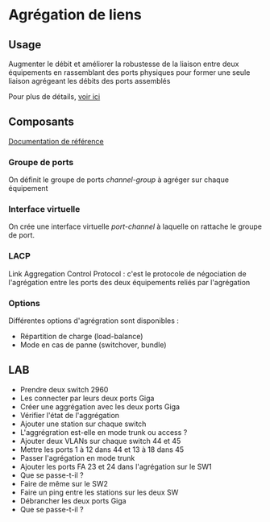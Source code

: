 # Agrégation de liens

## Usage

Augmenter le débit et améliorer la robustesse de la liaison entre deux équipements en rassemblant des ports physiques pour former une seule liaison agrégeant les débits des ports assemblés

Pour plus de détails, [voir ici](https://en.wikipedia.org/wiki/Link_aggregation)

## Composants

[Documentation de référence](https://www.cisco.com/c/en/us/td/docs/optical/cpt/r9_3/command/reference/cpt93_cr/cpt93_cr_chapter_01000.html)

### Groupe de ports

On définit le groupe de ports *channel-group* à agréger sur chaque équipement 

### Interface virtuelle

On crée une interface virtuelle *port-channel* à laquelle on rattache le groupe de port.

### LACP

Link Aggregation Control Protocol : c'est le protocole de négociation de l'agrégation entre les ports des deux équipements reliés par l'agrégation

### Options

Différentes options d'agrégration sont disponibles :

- Répartition de charge (load-balance)
- Mode en cas de panne (switchover, bundle)

## LAB

- Prendre deux switch 2960
- Les connecter par leurs deux ports Giga
- Créer une aggrégation avec les deux ports Giga
- Vérifier l'état de l'aggrégation
- Ajouter une station sur chaque switch
- L'aggrégration est-elle en mode trunk ou access ?
- Ajouter deux VLANs sur chaque switch 44 et 45
- Mettre les ports 1 à 12 dans 44 et 13 à 18 dans 45
- Passer l'agrégation en mode trunk
- Ajouter les ports FA 23 et 24 dans l'agrégation sur le SW1
- Que se passe-t-il ?
- Faire de même sur le SW2
- Faire un ping entre les stations sur les deux SW
- Débrancher les deux ports Giga
- Que se passe-t-il ?





